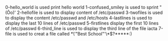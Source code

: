0-hello_world is used print hello world
1-confused_smiley is used to sprint "(Ôo)'
2-hellofile is used to display content of /etc/passwd 
3-twofiles is used to display the content /etc/passwd and /etc/hosts
4-lastlines is used to display the last 10 lines of /etc/passwd
5-firstlines display the first 10 lines of /etc/passwd
6-third_line is used to display the third line of the file iacta
7-file is used to creat a file called \*\\'"Best School"\'\\*$\?\*\*\*\*\*:)
